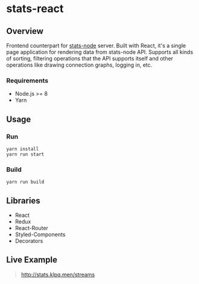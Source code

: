 # stats-react

## Overview
Frontend counterpart for [stats-node](https://github.com/rebelvg/stats-node) server.
Built with React, it's a single page application for rendering data from stats-node API. Supports all kinds of sorting, filtering operations that the API supports itself and other operations like drawing connection graphs, logging in, etc.

### Requirements
- Node.js >= 8
- Yarn

## Usage

### Run
```
yarn install
yarn run start
```

### Build
```
yarn run build
```

## Libraries
- React
- Redux
- React-Router
- Styled-Components
- Decorators

## Live Example
> http://stats.klpq.men/streams

